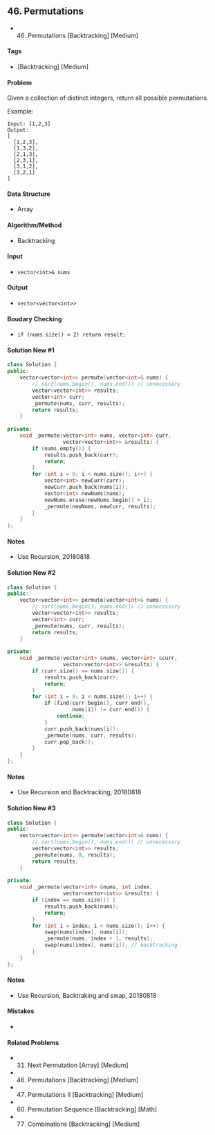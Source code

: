 ## 46. Permutations
- 46. Permutations [Backtracking] [Medium]

#### Tags
- [Backtracking] [Medium]

#### Problem
Given a collection of distinct integers, return all possible permutations.

Example:

    Input: [1,2,3]
    Output:
    [
      [1,2,3],
      [1,3,2],
      [2,1,3],
      [2,3,1],
      [3,1,2],
      [3,2,1]
    ]

#### Data Structure
- Array

#### Algorithm/Method
- Backtracking

#### Input
- `vector<int>& nums`

#### Output
- `vector<vector<int>>`

#### Boudary Checking
- `if (nums.size() < 2) return result;`

#### Solution New #1
``` C++
class Solution {
public:
    vector<vector<int>> permute(vector<int>& nums) {
        // sort(nums.begin(), nums.end()) // unnecessary
        vector<vector<int>> results;
        vector<int> curr;
        _permute(nums, curr, results);
        return results;
    }
    
private:
    void _permute(vector<int> nums, vector<int> curr, 
                  vector<vector<int>> &results) {
        if (nums.empty()) {
            results.push_back(curr);
            return;
        }
        for (int i = 0; i < nums.size(); i++) {
            vector<int> newCurr(curr);
            newCurr.push_back(nums[i]);
            vector<int> newNums(nums);
            newNums.erase(newNums.begin() + i);
            _permute(newNums, newCurr, results);
        }
    }
};
```

#### Notes
- Use Recursion, 20180818

#### Solution New #2
``` C++
class Solution {
public:
    vector<vector<int>> permute(vector<int>& nums) {
        // sort(nums.begin(), nums.end()) // unnecessary
        vector<vector<int>> results;
        vector<int> curr;
        _permute(nums, curr, results);
        return results;
    }
    
private:
    void _permute(vector<int> &nums, vector<int> &curr, 
                  vector<vector<int>> &results) {
        if (curr.size() == nums.size()) {
            results.push_back(curr);
            return;
        }
        for (int i = 0; i < nums.size(); i++) {
            if (find(curr.begin(), curr.end(), 
                     nums[i]) != curr.end()) {
                continue;
            }
            curr.push_back(nums[i]);
            _permute(nums, curr, results);
            curr.pop_back();
        }
    }
};
```

#### Notes
- Use Recursion and Backtracking, 20180818

#### Solution New #3
``` C++
class Solution {
public:
    vector<vector<int>> permute(vector<int>& nums) {
        // sort(nums.begin(), nums.end()) // unnecessary
        vector<vector<int>> results;
        _permute(nums, 0, results);
        return results;
    }
    
private:
    void _permute(vector<int> &nums, int index, 
                  vector<vector<int>> &results) {
        if (index == nums.size()) {
            results.push_back(nums);
            return;
        }
        for (int i = index; i < nums.size(); i++) {
            swap(nums[index], nums[i]);
            _permute(nums, index + 1, results);
            swap(nums[index], nums[i]); // backtracking
        }
    }
};
```

#### Notes
- Use Recursion, Backtraking and swap, 20180818

#### Mistakes
- 

#### Related Problems
- 31. Next Permutation [Array] [Medium]
- 46. Permutations [Backtracking] [Medium]
- 47. Permutations II [Backtracking] [Medium]
- 60. Permutation Sequence [Backtracking] [Math]
- 77. Combinations [Backtracking] [Medium]
